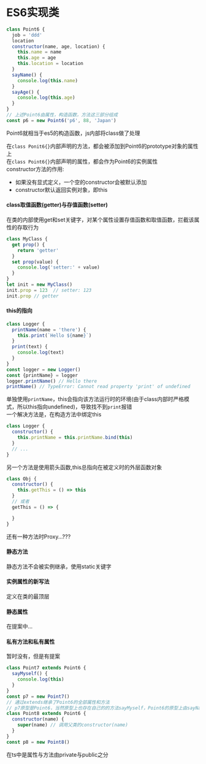 # ES6实现类

```js
class Point6 {
  job = 'ddd'
  location
  constructor(name, age, location) {
    this.name = name
    this.age = age
    this.location = location
  }
  sayName() {
    console.log(this.name)
  }
  sayAge() {
    console.log(this.age)
  }
}
// 上述Point6由属性，构造函数，方法这三部分组成
const p6 = new Point6('p6', 88, 'Japan')
```
Point6就相当于es5的构造函数，js内部将class做了处理

在`class Ponit6{}`内部声明的方法，都会被添加到Point6的prototype对象的属性上   
在`class Point6{}`内部声明的属性，都会作为Point6的实例属性  
constructor方法的作用:    
- 如果没有显式定义，一个空的constructor会被默认添加
- constructor默认返回实例对象，即this  

#### class取值函数(getter)与存值函数(setter)
在类的内部使用get和set关键字，对某个属性设置存值函数和取值函数，拦截该属性的存取行为  
```js
class MyClass {
  get prop() {
    return 'getter'
  }
  set prop(value) {
    console.log('setter:' + value)
  }
}
let init = new MyClass()
init.prop = 123  // setter: 123
init.prop // getter
```

#### this的指向
```js
class Logger {
  printName(name = 'there') {
    this.print(`Hello ${name}`)
  }
  print(text) {
    console.log(text)
  }
}
const logger = new Logger()
const {printName} = logger
logger.printName() // Hello there
printName() // TypeError: Cannot read property 'print' of undefined
```
单独使用`printName`，this会指向该方法运行时的环境(由于class内部时严格模式，所以this指向undefined)，导致找不到`print`报错  
一个解决方法是，在构造方法中绑定this 
```js
class Logger {
  constructor() {
    this.printName = this.printName.bind(this)
  }
  // ...
}
```
另一个方法是使用箭头函数,this总指向在被定义时的外层函数对象
```js
class Obj {
  constructor() {
    this.getThis = () => this
  }
  // 或者
  getThis = () => {

  }
}
```
还有一种方法时Proxy...???

#### 静态方法
静态方法不会被实例继承，使用static关键字
#### 实例属性的新写法
定义在类的最顶层
#### 静态属性
在提案中...
#### 私有方法和私有属性
暂时没有，但是有提案

```js
class Point7 extends Point6 {
  sayMyself() {
    console.log(this)
  }
}
const p7 = new Point7()
// 通过extends继承了Point6的全部属性和方法
// p7原型是Point6，当然原型上也存在自己的的方法sayMyself，Point6的原型上由sayName,sayJob等方法
class Point8 extends Point6 {
  constructor(name) {
    super(name) // 调用父类的constructor(name)
  }
}
const p8 = new Point8()
```
在ts中是属性与方法由private与public之分